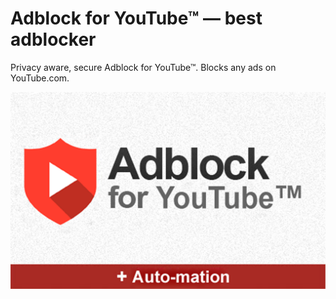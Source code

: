 # Adblock for YouTube™ — best adblocker
Privacy aware, secure Adblock for YouTube™. Blocks any ads on YouTube.com.

![](images/1280x800x3.png)
 
